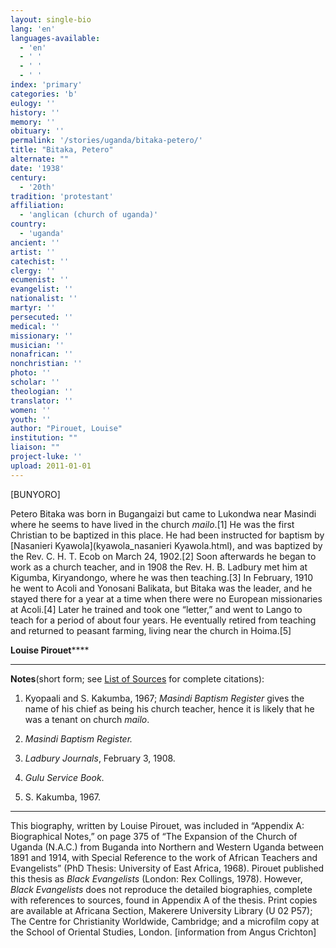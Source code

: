 ```yaml
---
layout: single-bio
lang: 'en'
languages-available:
  - 'en'
  - ' '
  - ' '
  - ' '
index: 'primary'
categories: 'b'
eulogy: ''
history: ''
memory: ''
obituary: ''
permalink: '/stories/uganda/bitaka-petero/'
title: "Bitaka, Petero"
alternate: ""
date: '1938'
century:
  - '20th'
tradition: 'protestant'
affiliation:
  - 'anglican (church of uganda)'
country:
  - 'uganda'
ancient: ''
artist: ''
catechist: ''
clergy: ''
ecumenist: ''
evangelist: ''
nationalist: ''
martyr: ''
persecuted: ''
medical: ''
missionary: ''
musician: ''
nonafrican: ''
nonchristian: ''
photo: ''
scholar: ''
theologian: ''
translator: ''
women: ''
youth: ''
author: "Pirouet, Louise"
institution: ""
liaison: ""
project-luke: ''
upload: 2011-01-01
---
```




[BUNYORO]

Petero Bitaka was born in Bugangaizi but came to Lukondwa  near Masindi where he seems to have lived in the church *mailo*.[1] He was  the first Christian to be baptized in this place. He had been instructed for  baptism by [Nasanieri  Kyawola](kyawola_nasanieri Kyawola.html), and was baptized by the Rev. C. H. T. Ecob on March 24,  1902.[2] Soon afterwards he began to work as a church teacher, and in 1908 the  Rev. H. B. Ladbury met him at Kigumba, Kiryandongo, where he was then  teaching.[3] In February, 1910 he went to Acoli and Yonosani Balikata, but  Bitaka was the leader, and he stayed there for a year at a time when there were  no European missionaries at Acoli.[4] Later he trained and took one &ldquo;letter,&rdquo;  and went to Lango to teach for a period of about four years. He eventually  retired from teaching and returned to peasant farming, living near the church  in Hoima.[5]

**Louise Pirouet******

---

**Notes**(short  form; see [List of  Sources](../pirouet-appendixa-sources/) for complete citations):
1. Kyopaali and S. Kakumba, 1967; *Masindi Baptism Register* gives the name  of his chief as being his church teacher, hence it is likely that he was a  tenant on church *mailo*.

2. *Masindi  Baptism Register.*

3. *Ladbury  Journals*, February 3, 1908.

4. *Gulu  Service Book*.

5. S. Kakumba, 1967.

---

This biography, written by Louise Pirouet, was included in &ldquo;Appendix A: Biographical Notes,&rdquo;  on page 375 of &ldquo;The Expansion  of the Church of Uganda (N.A.C.) from Buganda into Northern and Western Uganda  between 1891 and 1914, with Special Reference to the work of African Teachers  and Evangelists&rdquo; (PhD Thesis: University of East Africa, 1968). Pirouet  published this thesis as *Black  Evangelists* (London: Rex Collings, 1978). However, *Black  Evangelists* does not reproduce the detailed biographies, complete with  references to sources, found in Appendix A of the thesis. Print copies are  available at Africana Section, Makerere University Library (U 02 P57); The Centre for Christianity  Worldwide, Cambridge; and a microfilm copy at the School of Oriental Studies,  London. [information from Angus Crichton]